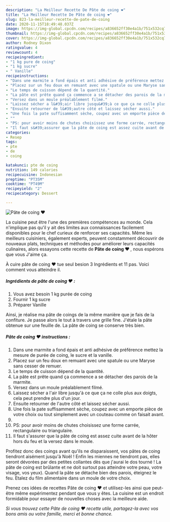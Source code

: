 ```yaml
---
description: "La Meilleur Recette De Pâte de coing ❤"
title: "La Meilleur Recette De Pâte de coing ❤"
slug: 823-la-meilleur-recette-de-pate-de-coing
date: 2020-11-15T18:49:48.037Z
image: https://img-global.cpcdn.com/recipes/a836652ff30e4a1b/751x532cq70/pate-de-coing-❤-photo-principale-de-la-recette.jpg
thumbnail: https://img-global.cpcdn.com/recipes/a836652ff30e4a1b/751x532cq70/pate-de-coing-❤-photo-principale-de-la-recette.jpg
cover: https://img-global.cpcdn.com/recipes/a836652ff30e4a1b/751x532cq70/pate-de-coing-❤-photo-principale-de-la-recette.jpg
author: Rodney Dixon
ratingvalue: 4
reviewcount: 4
recipeingredient:
- "1 kg pure de coing"
- "1 kg sucre"
- " Vanille"
recipeinstructions:
- "Dans une marmite a fond épais et anti adhésive de préférence mettez la mesure de purée de coing, le sucre et la vanille."
- "Placez sur un feu doux en remuant avec une spatule ou une Maryse sans cesser de remuer."
- "Le temps de cuisson dépend de la quantité."
- "La pâte est prête quand ça commence a se détacher des parois de la marmite."
- "Versez dans un moule préalablement filmé."
- "Laissez sécher a l&#39;air libre jusqu&#39;à ce que ça ne colle plus aux doigts, cela peut prendre plus d&#39;un jour."
- "Ensuite retourner de l&#39;autre côté et laissez sécher aussi."
- "Une fois la pate suffisamment sèche, coupez avec un emporte pièce de votre choix ou tout simplement avec un couteau comme on faisait avant."
- ""
- "PS: pour avoir moins de chutes choisissez une forme carrée, rectangulaire ou triangulaire."
- "Il faut s&#39;assurer que la pâte de coing est assez cuite avant de la hôter hors du feu et la versez dans le moule."
categories:
- Resep
tags:
- pte
- de
- coing

katakunci: pte de coing 
nutrition: 149 calories
recipecuisine: Indonesian
preptime: "PT35M"
cooktime: "PT49M"
recipeyield: "2"
recipecategory: Dessert

---
```



![Pâte de coing ❤](https://img-global.cpcdn.com/recipes/a836652ff30e4a1b/751x532cq70/pate-de-coing-❤-photo-principale-de-la-recette.jpg)

La cuisine peut être l'une des premières compétences au monde. Cela n'implique pas qu'il y ait des limites aux connaissances facilement disponibles pour le chef curieux de renforcer ses capacités. Même les meilleurs cuisiniers, également experts, peuvent constamment découvrir de nouveaux plats, techniques et méthodes pour améliorer leurs capacités culinaires, alors essayons cette recette de <strong> Pâte de coing ❤ </strong>, nous espérons que vous J'aime ça.

<!--inarticleads1-->

À cuire pâte de coing ❤ tue seul besion 3 Ingrédients et 11 pas. Voici comment vous atteindre il.

##### Ingrédients de pâte de coing ❤ :

1. Vous avez besoin 1 kg purée de coing
1. Fournir 1 kg sucre
1. Préparer  Vanille


Ainsi, je réalise ma pâte de coings de la même manière que je fais de la confiture. Je passe alors le tout à travers une grille fine. J&#39;étale la pâte obtenue sur une feuille de. La pâte de coing se conserve très bien. 

<!--inarticleads2-->

##### Pâte de coing ❤ instructions :

1. Dans une marmite a fond épais et anti adhésive de préférence mettez la mesure de purée de coing, le sucre et la vanille.
1. Placez sur un feu doux en remuant avec une spatule ou une Maryse sans cesser de remuer.
1. Le temps de cuisson dépend de la quantité.
1. La pâte est prête quand ça commence a se détacher des parois de la marmite.
1. Versez dans un moule préalablement filmé.
1. Laissez sécher a l&#39;air libre jusqu&#39;à ce que ça ne colle plus aux doigts, cela peut prendre plus d&#39;un jour.
1. Ensuite retourner de l&#39;autre côté et laissez sécher aussi.
1. Une fois la pate suffisamment sèche, coupez avec un emporte pièce de votre choix ou tout simplement avec un couteau comme on faisait avant.
1. 
1. PS: pour avoir moins de chutes choisissez une forme carrée, rectangulaire ou triangulaire.
1. Il faut s&#39;assurer que la pâte de coing est assez cuite avant de la hôter hors du feu et la versez dans le moule.


Profitez donc des coings avant qu&#39;ils ne disparaissent, vos pâtes de coing tiendront aisément jusqu&#39;à Noël ! Enfin les miennes ne tiendront pas, elles seront dévorées par des petites collantes dès que j&#39;aurai le dos tourné ! La pâte de coing est brûlante et ne doit surtout pas atteindre votre peau, votre visage, vos yeux). Quand la pâte se détache bien des parois, éteignez le feu. Etalez du film alimentaire dans un moule de votre choix. 

<!--inarticleads1-->

<p>
Prenez ces idées de recettes Pâte de coing ❤ et utilisez-les ainsi que peut-être même expérimentez pendant que vous y êtes. La cuisine est un endroit formidable pour essayer de nouvelles choses avec la meilleure aide.
</p>

<p>
<i>Si vous trouvez cette Pâte de coing ❤ recette utile, partagez-la avec vos bons amis ou votre famille, merci et bonne chance.</i>
</p>
